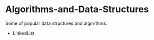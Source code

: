 Algorithms-and-Data-Structures
==============================

Some of popular data structures and algorithms:
- LinkedList

